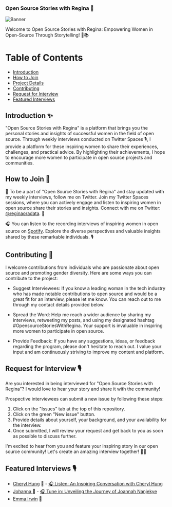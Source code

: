 ### Open Source Stories with Regina 🌟

![Banner](<Banner for OSS withregina.png>)


Welcome to Open Source Stories with Regina: Empowering Women in Open-Source Through Storytelling! 💪📚


# Table of Contents

- [Introduction](#introduction)
- [How to Join](#how-to-join)
- [Project Details](#project-details)
- [Contributing](#contributing)
- [Request for Interview](#Request-for-Interviews)
- [Featured Interviews](#Featured-Interviews)

## Introduction ✨

"Open Source Stories with Regina" is a platform that brings you the personal stories and insights of successful women in the field of open source. Through weekly interviews conducted on Twitter Spaces 🎙️, I provide a platform for these inspiring women to share their experiences, challenges, and practical advice. By highlighting their achievements, I hope to encourage more women to participate in open source projects and communities.

## How to Join 🌟

🌟 To be a part of "Open Source Stories with Regina" and stay updated with my weekly interviews, follow me on Twitter. Join my Twitter Spaces sessions, where you can actively engage and listen to inspiring women in open source share their stories and insights. Connect with me on Twitter: [@reginaoradata](https://twitter.com/reginaoradata). 🚀

🎧 You can listen to the recording interviews of inspiring women in open source on [Spotify](https://podcasters.spotify.com/pod/show/reginankenchor). Explore the diverse perspectives and valuable insights shared by these remarkable individuals. 🎙️

## Contributing 🚀

I welcome contributions from individuals who are passionate about open source and promoting gender diversity. Here are some ways you can contribute to the project:

-  Suggest Interviewees: If you know a leading woman in the tech industry who has made notable contributions to open source and would be a great fit for an interview, please let me know. You can reach out to me through my contact details provided below.

- Spread the Word: Help me reach a wider audience by sharing my interviews, retweeting my posts, and using my designated hashtag #OpensourceStoriesWithRegina. Your support is invaluable in inspiring more women to participate in open source.

- Provide Feedback: If you have any suggestions, ideas, or feedback regarding the program, please don't hesitate to reach out. I value your input and am continuously striving to improve my content and platform.

## Request for Interview 🎙️

Are you interested in being interviewed for "Open Source Stories with Regina"? I would love to hear your story and share it with the community!

Prospective interviewees can submit a new issue by following these steps:

1. Click on the "Issues" tab at the top of this repository.
2. Click on the green "New issue" button.
3. Provide details about yourself, your background, and your availability for the interview.
4. Once submitted, I will review your request and get back to you as soon as possible to discuss further.

I'm excited to hear from you and feature your inspiring story in our open source community! Let's create an amazing interview together! 💪🌟

## Featured Interviews 🎙️

- [Cheryl Hung](https://www.oicheryl.com/about/) 👩 - [🎧 Listen: An Inspiring Conversation with Cheryl Hung](https://podcasters.spotify.com/pod/pod/show/reginankenchor/episodes/An-Interview-with-Cheryl-Hung-Episode-1-e2421ud)
- [Johanna ](https://twitter.com/Captain_Joannah)  👩 - [🎧 Tune in: Unveiling the Journey of Joannah Nanjekye](https://podcasters.spotify.com/pod/show/reginankenchor/episodes/An-Interview-with-Joannah-Nanjekye-Episode-2-e24p9bq/a-a57pjj)
- [Emma Irwin](https://www.linkedin.com/in/emmamirwin/)  👩
  









